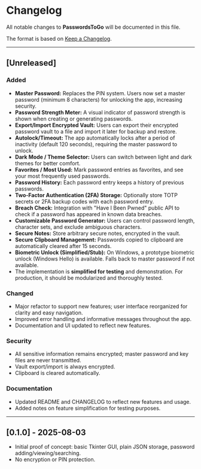 # Changelog

All notable changes to **PasswordsToGo** will be documented in this file.

The format is based on [Keep a Changelog](https://keepachangelog.com/en/1.0.0/).

---

## [Unreleased]

### Added
- **Master Password:** Replaces the PIN system. Users now set a master password (minimum 8 characters) for unlocking the app, increasing security.
- **Password Strength Meter:** A visual indicator of password strength is shown when creating or generating passwords.
- **Export/Import Encrypted Vault:** Users can export their encrypted password vault to a file and import it later for backup and restore.
- **Autolock/Timeout:** The app automatically locks after a period of inactivity (default 120 seconds), requiring the master password to unlock.
- **Dark Mode / Theme Selector:** Users can switch between light and dark themes for better comfort.
- **Favorites / Most Used:** Mark password entries as favorites, and see your most frequently used passwords.
- **Password History:** Each password entry keeps a history of previous passwords.
- **Two-Factor Authentication (2FA) Storage:** Optionally store TOTP secrets or 2FA backup codes with each password entry.
- **Breach Check:** Integration with "Have I Been Pwned" public API to check if a password has appeared in known data breaches.
- **Customizable Password Generator:** Users can control password length, character sets, and exclude ambiguous characters.
- **Secure Notes:** Store arbitrary secure notes, encrypted in the vault.
- **Secure Clipboard Management:** Passwords copied to clipboard are automatically cleared after 15 seconds.
- **Biometric Unlock (Simplified/Stub):** On Windows, a prototype biometric unlock (Windows Hello) is available. Falls back to master password if not available.
- The implementation is **simplified for testing** and demonstration. For production, it should be modularized and thoroughly tested.

### Changed
- Major refactor to support new features; user interface reorganized for clarity and easy navigation.
- Improved error handling and informative messages throughout the app.
- Documentation and UI updated to reflect new features.

### Security
- All sensitive information remains encrypted; master password and key files are never transmitted.
- Vault export/import is always encrypted.
- Clipboard is cleared automatically.

### Documentation
- Updated README and CHANGELOG to reflect new features and usage.
- Added notes on feature simplification for testing purposes.

---

## [0.1.0] - 2025-08-03

- Initial proof of concept: basic Tkinter GUI, plain JSON storage, password adding/viewing/searching.
- No encryption or PIN protection.
